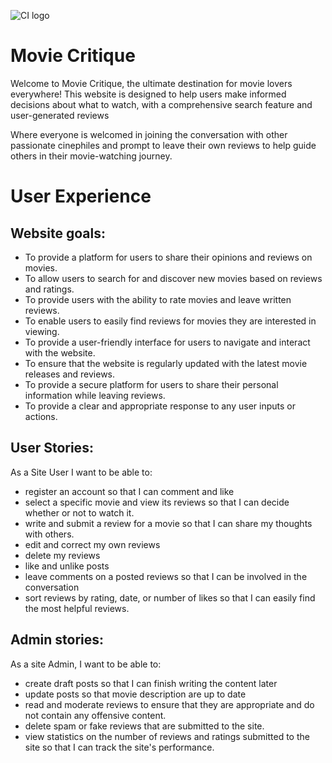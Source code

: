 ![CI logo](https://codeinstitute.s3.amazonaws.com/fullstack/ci_logo_small.png)

# Movie Critique

Welcome to Movie Critique, the ultimate destination for movie lovers everywhere! This website is designed to help users make informed decisions about what to watch, with a comprehensive search feature and user-generated reviews

Where everyone is welcomed in joining the conversation with other passionate cinephiles and prompt to leave their own reviews to help guide others in their movie-watching journey.

# User Experience

## Website goals:

- To provide a platform for users to share their opinions and reviews on movies. 
- To allow users to search for and discover new movies based on reviews and ratings. 
- To provide users with the ability to rate movies and leave written reviews. 
- To enable users to easily find reviews for movies they are interested in viewing. 
- To provide a user-friendly interface for users to navigate and interact with the website. 
- To ensure that the website is regularly updated with the latest movie releases and reviews. 
- To provide a secure platform for users to share their personal information while leaving reviews.
- To provide a clear and appropriate response to any user inputs or actions.

## User Stories:

As a Site User I want to be able to:
- register an account so that I can comment and like
- select a specific movie and view its reviews so that I can decide whether or not to watch it.
- write and submit a review for a movie so that I can share my thoughts with others.
- edit and correct my own reviews
- delete my reviews
- like and unlike posts
- leave comments on a posted reviews so that I can be involved in the conversation
- sort reviews by rating, date, or number of likes so that I can easily find the most helpful reviews.

## Admin stories:

As a site Admin, I want to be able to: 
- create draft posts so that I can finish writing the content later
- update posts so that movie description are up to date
- read and moderate reviews to ensure that they are appropriate and do not contain any offensive content.
- delete spam or fake reviews that are submitted to the site.
- view statistics on the number of reviews and ratings submitted to the site so that I can track the site's performance.



